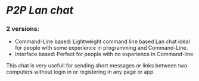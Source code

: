 # *P2P Lan chat*
### 2 versions:
* Command-Line based:
Lightweight command line based Lan chat ideal for people with some experience in programming and Command-Line.
* Interface based:
  Perfect for people with no experience in Command-line

This chat is very usefull for sending short messages or links between two computers without login in or registering in any page or app. 
